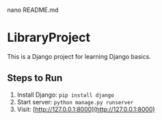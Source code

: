 nano README.md
# LibraryProject
This is a Django project for learning Django basics.

## Steps to Run
1. Install Django: `pip install django`
2. Start server: `python manage.py runserver`
3. Visit: [http://127.0.0.1:8000](http://127.0.0.1:8000)

